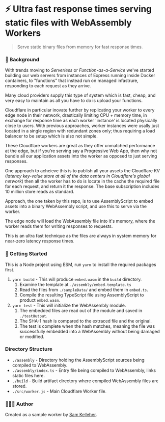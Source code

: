 # ⚡️ Ultra fast response times serving static files with WebAssembly Workers
> Serve static binary files from memory for fast response times.

### 📕 Background
With trends moving to _Serverless_ or _Function-as-a-Service_ we've started building our
web servers from instances of Express running inside Docker containers, to "functions"
that instead run on managed infastrure, responding to each request as they arrive.

Many cloud providers supply this type of system which is fast, cheap, and very easy to maintain
as all you have to do is upload your functions.

Cloudflare in particular inovate further by replicating your worker to every edge node in their
network, drastically limiting CPU + memory time, in exchange for response time as each worker
'instance' is located physically close to users. With previous approaches, worker instances
were usally just located in a single region with redundant zones only; thus requiring a load balancer to be
setup which is also not simple.

These Cloudflare workers are great as they offer unmatched performance at the edge, but if 
you're serving say a Progressive Web App, then why not bundle all our application assets into the worker
as opposed to just serving responses.

One approach to acheieve this is to publish all your assets the Cloudflare KV (_latency key-value store at all of the data centers in Cloudflare's global network_) then
all the worker has to do is locate in the cache the required file for each request, and return it the response. The base subscription
includes 10 million store reads as standard.

Approach, the one taken by this repo, is to use AssemblyScript to embed assets into a binary WebAssembly script, and use this to serve via the worker.

The edge node will load the WebAssembly file into it's memory, where the worker reads them for writing responses to requests.

This is an ultra fast technique as the files are always in system memory for near-zero latency response times.

### 🚀 Getting Started 

This is a Node project using ESM, run `yarn` to install the required packages first.

1. `yarn build` - This will produce `embed.wasm` in the `build` directory.
   1. Examine the template at `./assembly/embed.template.ts`
   2. Read the files from `./sampleData/` and embed them in `embed.ts`.
   3. Compile the resulting TypeScript file using AssemblyScript to product `embed.wasm`.
2. `yarn test` - This will initialize the WebAssembly module.
   1. The embedded files are read out of the module and saved in `./testOutput`.
   2. The SHA-1 hash is compared to the extraced file and the original.
   3. The test is complete when the hash matches, meaning the file was successfully embedded into a WebAssembly without being damaged or modified.

### Directory Structure

* `./assembly` - Directory holding the AssemblyScript sources being compiled to WebAssembly.
* `./assembly/index.ts` - Entry file being compiled to WebAssembly, links static files here.
* `./build` - Build artifact directory where compiled WebAssembly files are stored.
* `./src/worker.js` - Main Cloudflare Worker file.


### 🧑🏼‍💻 Author

Created as a sample worker by [Sam Kelleher](https://samkelleher.com/).
